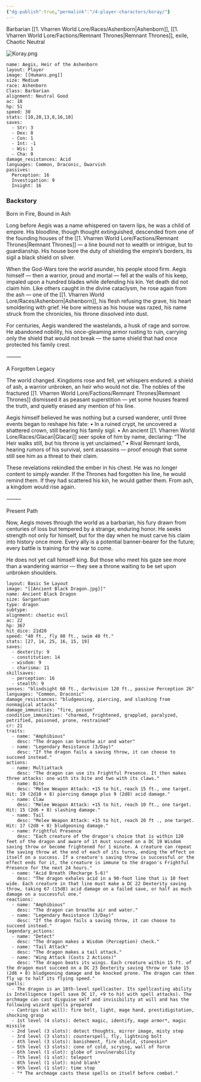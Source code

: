 ```yaml
---
{"dg-publish":true,"permalink":"/4-player-characters/koray/"}
---
```



Barbarian [[1. Vharren World Lore/Races/Ashenborn\|Ashenborn]], [[1. Vharren World Lore/Factions/Remnant Thrones\|Remnant Thrones]], exile, Chaotic Neutral

![Koray.png](/img/user/z.%20Assets/Koray.png)

```statblock
name: Aegis, Heir of the Ashenborn
layout: Player
image: [[Humans.png]]
size: Medium
race: Ashenborn
Class: Barbarian
alignment: Neutral Good
ac: 18
hp: 51
speed: 30
stats: [10,20,13,8,16,10]
saves:
  - Str: 3
  - Dex: 8
  - Con: 1
  - Int: -1
  - Wis: 1
  - Cha: 0
damage_resistances: Acid
languages: Common, Draconic, Dwarvish
passives:
  Perception: 16
  Investigation: 9
  Insight: 16
```

### Backstory
Born in Fire, Bound in Ash

Long before Aegis was a name whispered on tavern lips, he was a child of empire. His bloodline, though thought extinguished, descended from one of the founding houses of the [[1. Vharren World Lore/Factions/Remnant Thrones\|Remnant Thrones]] — a line bound not to wealth or intrigue, but to guardianship. His house bore the duty of shielding the empire’s borders, its sigil a black shield on silver.

When the God-Wars tore the world asunder, his people stood firm. Aegis himself — then a warrior, proud and mortal — fell at the walls of his keep, impaled upon a hundred blades while defending his kin. Yet death did not claim him. Like others caught in the divine cataclysm, he rose again from the ash — one of the [[1. Vharren World Lore/Races/Ashenborn\|Ashenborn]], his flesh refusing the grave, his heart smoldering with grief. He bore witness as his house was razed, his name struck from the chronicles, his throne dissolved into dust.

For centuries, Aegis wandered the wastelands, a husk of rage and sorrow. He abandoned nobility, his once-gleaming armor rusting to ruin, carrying only the shield that would not break — the same shield that had once protected his family crest.

⸻

A Forgotten Legacy

The world changed. Kingdoms rose and fell, yet whispers endured: a shield of ash, a warrior unbroken, an heir who would not die. The nobles of the fractured [[1. Vharren World Lore/Factions/Remnant Thrones\|Remnant Thrones]] dismissed it as peasant superstition — yet some houses feared the truth, and quietly erased any mention of his line.

Aegis himself believed he was nothing but a cursed wanderer, until three events began to reshape his fate:
	•	In a ruined crypt, he uncovered a shattered crown, still bearing his family sigil.
	•	An ancient [[1. Vharren World Lore/Races/Glacari\|Glacari]] seer spoke of him by name, declaring: “The Heir walks still, but his throne is yet unclaimed.”
	•	Rival Remnant lords, hearing rumors of his survival, sent assassins — proof enough that some still see him as a threat to their claim.

These revelations rekindled the ember in his chest. He was no longer content to simply wander. If the Thrones had forgotten his line, he would remind them. If they had scattered his kin, he would gather them. From ash, a kingdom would rise again.

⸻

Present Path

Now, Aegis moves through the world as a barbarian, his fury drawn from centuries of loss but tempered by a strange, enduring honor. He seeks strength not only for himself, but for the day when he must carve his claim into history once more. Every ally is a potential banner-bearer for the future; every battle is training for the war to come.

He does not yet call himself king. But those who meet his gaze see more than a wandering warrior — they see a throne waiting to be set upon unbroken shoulders.




```statblock
layout: Basic 5e Layout
image: "[[Ancient Black Dragon.jpg]]"
name: Ancient Black Dragon
size: Gargantuan
type: dragon
subtype:
alignment: chaotic evil
ac: 22
hp: 367
hit_dice: 21d20
speed: "40 ft., fly 80 ft., swim 40 ft."
stats: [27, 14, 25, 16, 15, 19]
saves:
  - dexterity: 9
  - constitution: 14
  - wisdom: 9
  - charisma: 11
skillsaves:
  - perception: 16
  - stealth: 9
senses: "blindsight 60 ft., darkvision 120 ft., passive Perception 26"
languages: "Common, Draconic"
damage_resistances: "bludgeoning, piercing, and slashing from nonmagical attacks"
damage_immunities: "fire, poison"
condition_immunities: "charmed, frightened, grappled, paralyzed, petrified, poisoned, prone, restrained"
cr: 21
traits:
  - name: "Amphibious"
    desc: "The dragon can breathe air and water"
  - name: "Legendary Resistance (3/Day)"
    desc: "If the dragon fails a saving throw, it can choose to succeed instead."
actions:
  - name: Multiattack
    desc: "The dragon can use its Frightful Presence. It then makes three attacks: one with its bite and two with its claws."
  - name: Bite
    desc: "Melee Weapon Attack: +15 to hit, reach 15 ft., one target. Hit: 19 (2d10 + 8) piercing damage plus 9 (2d8) acid damage."
  - name: Claw
    desc: "Melee Weapon Attack: +15 to hit, reach 10 ft., one target. Hit: 15 (2d6 + 8) slashing damage."
  - name: Tail
    desc: "Melee Weapon Attack: +15 to hit, reach 20 ft ., one target. Hit: 17 (2d8 + 8) bludgeoning damage."
  - name: Frightful Presence
    desc: "Each creature of the dragon's choice that is within 120 feet of the dragon and aware of it must succeed on a DC 19 Wisdom saving throw or become frightened for 1 minute. A creature can repeat the saving throw at the end of each of its turns, ending the effect on itself on a success. If a creature's saving throw is successful or the effect ends for it, the creature is immune to the dragon's Frightful Presence for the next 24 hours."
  - name: "Acid Breath (Recharge 5-6)"
    desc: "The dragon exhales acid in a 90-foot line that is 10 feet wide. Each creature in that line must make a DC 22 Dexterity saving throw, taking 67 (15d8) acid damage on a failed save, or half as much damage on a successful one."
reactions:
  - name: "Amphibious"
    desc: "The dragon can breathe air and water."
  - name: "Legendary Resistance (3/Day)"
    desc: "If the dragon fails a saving throw, it can choose to succeed instead."
legendary_actions:
  - name: "Detect"
    desc: "The dragon makes a Wisdom (Perception) check."
  - name: "Tail Attack"
    desc: "The dragon makes a tail attack."
  - name: "Wing Attack (Costs 2 Actions)"
    desc: "The dragon beats its wings. Each creature within 15 ft. of the dragon must succeed on a DC 23 Dexterity saving throw or take 15 (2d6 + 8) bludgeoning damage and be knocked prone. The dragon can then fly up to half its flying speed."
spells:
  - The dragon is an 18th-level spellcaster. Its spellcasting ability is Intelligence (spell save DC 17, +9 to hit with spell attacks). The archmage can cast disguise self and invisibility at will and has the following wizard spells prepared
  - Cantrips (at will): fire bolt, light, mage hand, prestidigitation, shocking grasp
  - 1st level (4 slots): detect magic, identify, mage armor*, magic missile
  - 2nd level (3 slots): detect thoughts, mirror image, misty step
  - 3rd level (3 slots): counterspell, fly, lightning bolt
  - 4th level (3 slots): banishment, fire shield, stoneskin*
  - 5th level (3 slots): cone of cold, scrying, wall of force
  - 6th level (1 slot): globe of invulnerability
  - 7th level (1 slot): teleport
  - 8th level (1 slot): mind blank*
  - 9th level (1 slot): time stop
  - "* The archmage casts these spells on itself before combat."
```
